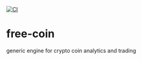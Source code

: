 [![CI](https://github.com/drakos74/free-coin/workflows/ci/badge.svg)](https://github.com/drakos74/free-coin/actions?query=workflow%3Aci)

# free-coin
generic engine for crypto coin analytics and trading
